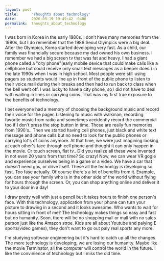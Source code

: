 ```yaml
---
layout: post
title:      "Thoughts about technology"
date:       2020-03-19 19:49:42 -0400
permalink:  thoughts_about_technology
---
```


I was born in Korea in the early 1980s. I don’t have many memories from the 1980s, but I do remember that the 1988 Seoul Olympics were a big deal. After the Olympics, Korea started developing very fast. As a child, our family was financially secure because my dad owned his own business. I remember we had a big screen tv that was fat and heavy. I had a giant phone called a "city phone"(early mobile device that could make calls like a cellphone but could receive only small text messages as a beeper does.) in the late 1990s when I was in high school. Most people were still using pagers so students would line up in front of the public phone to listen to their voice mail during their breaks and then had to run back to class when the bell went off. I was lucky to have a city phone, so I did not have to deal with waiting in lines or carrying coins. That was my first true exposure to the benefits of technology.

I bet everyone had a memory of choosing the background music and record their voice for the pager. Listening to music with walkman, recording favorite music from radio and sometimes accidently record the commercial too if I don't press the stop button in time. Those are really fun memories from 1990's.. Then we started having cell phones, just black and white text message and phone calls but no need to look for the public phones or carrying lot's of coins anymore. At that time, we were just imagining looking at each other's face through cell phone and thought it can only happen in the movie. Or touch screen, flat tv.. Did you realize all these were invented in not even 20 years from that time? So crazy! Now, we can wear VR gogle and experience ourselves being in a game or a video. We have a car that doesn't need gas, or drive itself. These all the technolgy is developing so fast. Too fase actually. Of course there's a lot of benefits from it. Example, you can see your family who is in the other side of the world without flying for hours through the screen. Or, you can shop anything online and deliver it to your door in a day!

I draw pretty well with just a pencil but it takes hours to finish one person's face. With this technology, application from your phone can turn your picture to drawing in a second and it looks awesome. Who wants to wait for hours sitting in front of me? The technology makes things so easy and fast but no humanity. Soon, there will be no shopping mall or mall with no sales person just like the Amazon stroe. Kids are all about Youtube and palying E-sports(video games), they don't want to go out paly real sports any more. 

I'm studying softwear engineering but it's hard to catch up all the changes. The more technology is developing, we are losing our humanity. Maybe like the movie Terminator, all the computer will control the world in the future. I like the convinience of technology but I miss the old time. 

